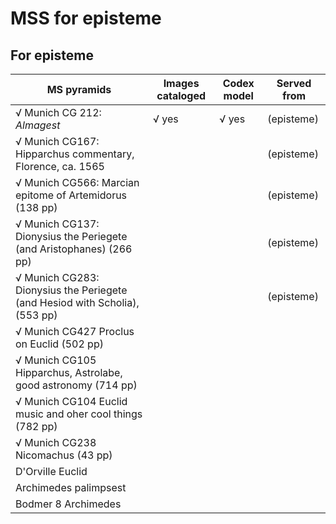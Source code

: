 # MSS for episteme #


## For episteme

| MS pyramids | Images cataloged | Codex model |  Served from |  
|  ------	| ------	| ------	| ------	|  
|  √ Munich CG 212: *Almagest* | √ yes | √ yes |  (episteme) |
| √ Munich CG167: Hipparchus commentary, Florence, ca. 1565 | | | (episteme) |  
| √ Munich CG566: Marcian epitome of Artemidorus (138 pp) | | | (episteme) |  
| √ Munich CG137: Dionysius the Periegete (and Aristophanes) (266 pp)| | | (episteme) |  
| √ Munich CG283: Dionysius the Periegete (and Hesiod with Scholia),  (553 pp)  | | | (episteme)  
| √ Munich CG427 Proclus on Euclid (502 pp) | | | |  
|  √ Munich CG105 Hipparchus, Astrolabe, good astronomy (714 pp) | | | |  
| √ Munich CG104	Euclid music and oher cool things (782 pp)  | | | |  
|  √ Munich CG238 Nicomachus (43 pp) | | | | 
| D'Orville Euclid | | | |  
| Archimedes palimpsest | | | |  
| Bodmer 8 Archimedes | | | | 

